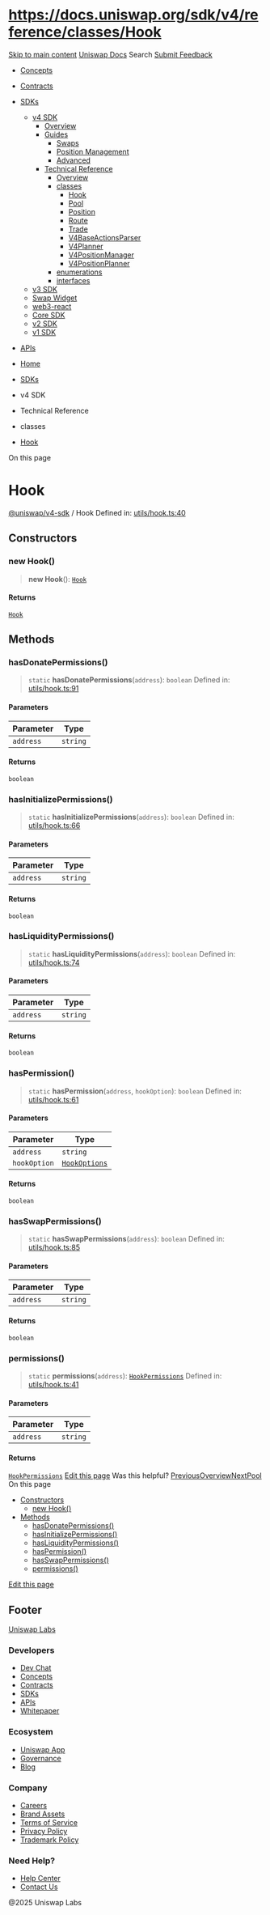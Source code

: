 # https://docs.uniswap.org/sdk/v4/reference/classes/Hook

[Skip to main content](https://docs.uniswap.org/sdk/v4/reference/classes/Hook#__docusaurus_skipToContent_fallback)
[Uniswap Docs](https://docs.uniswap.org/)
Search
[Submit Feedback](https://docs.google.com/forms/d/e/1FAIpQLSdjSkZam8KiatL9XACRVxCHjDJjaPGbls77PCXDKFn4JwykXg/viewform)
  * [Concepts](https://docs.uniswap.org/concepts/overview)
  * [Contracts](https://docs.uniswap.org/contracts/v4/overview)
  * [SDKs](https://docs.uniswap.org/sdk/v4/overview)
    * [v4 SDK](https://docs.uniswap.org/sdk/v4/overview)
      * [Overview](https://docs.uniswap.org/sdk/v4/overview)
      * [Guides](https://docs.uniswap.org/sdk/v4/guides/swaps/quoting)
        * [Swaps](https://docs.uniswap.org/sdk/v4/guides/swaps/quoting)
        * [Position Management](https://docs.uniswap.org/sdk/v4/guides/liquidity/position-minting)
        * [Advanced](https://docs.uniswap.org/sdk/v4/guides/advanced/pool-data)
      * [Technical Reference](https://docs.uniswap.org/sdk/v4/reference/overview)
        * [Overview](https://docs.uniswap.org/sdk/v4/reference/overview)
        * [classes](https://docs.uniswap.org/sdk/v4/reference/classes/Hook)
          * [Hook](https://docs.uniswap.org/sdk/v4/reference/classes/Hook)
          * [Pool](https://docs.uniswap.org/sdk/v4/reference/classes/Pool)
          * [Position](https://docs.uniswap.org/sdk/v4/reference/classes/Position)
          * [Route](https://docs.uniswap.org/sdk/v4/reference/classes/Route)
          * [Trade](https://docs.uniswap.org/sdk/v4/reference/classes/Trade)
          * [V4BaseActionsParser](https://docs.uniswap.org/sdk/v4/reference/classes/V4BaseActionsParser)
          * [V4Planner](https://docs.uniswap.org/sdk/v4/reference/classes/V4Planner)
          * [V4PositionManager](https://docs.uniswap.org/sdk/v4/reference/classes/V4PositionManager)
          * [V4PositionPlanner](https://docs.uniswap.org/sdk/v4/reference/classes/V4PositionPlanner)
        * [enumerations](https://docs.uniswap.org/sdk/v4/reference/enumerations/Actions)
        * [interfaces](https://docs.uniswap.org/sdk/v4/reference/interfaces/AllowanceTransferPermitBatch)
    * [v3 SDK](https://docs.uniswap.org/sdk/v3/overview)
    * [Swap Widget](https://docs.uniswap.org/sdk/swap-widget/overview)
    * [web3-react](https://docs.uniswap.org/sdk/web3-react/overview)
    * [Core SDK](https://docs.uniswap.org/sdk/core/overview)
    * [v2 SDK](https://docs.uniswap.org/sdk/v2/overview)
    * [v1 SDK](https://docs.uniswap.org/sdk/v1/overview)
  * [APIs](https://docs.uniswap.org/api/subgraph/overview)


  * [Home](https://docs.uniswap.org/)
  * [SDKs](https://docs.uniswap.org/sdk/v4/overview)
  * v4 SDK
  * Technical Reference
  * classes
  * [Hook](https://docs.uniswap.org/sdk/v4/reference/classes/Hook)


On this page
# Hook
[@uniswap/v4-sdk](https://docs.uniswap.org/sdk/v4/reference/overview) / Hook
Defined in: [utils/hook.ts:40](https://github.com/Uniswap/sdks/blob/9cf6edb2df79338ae58f7ea7ca979c35a8a9bd56/sdks/v4-sdk/src/utils/hook.ts#L40)
## Constructors[​](https://docs.uniswap.org/sdk/v4/reference/classes/Hook#constructors "Direct link to Constructors")
### new Hook()[​](https://docs.uniswap.org/sdk/v4/reference/classes/Hook#new-hook "Direct link to new Hook\(\)")
> **new Hook**(): [`Hook`](https://docs.uniswap.org/sdk/v4/reference/classes/Hook)
#### Returns[​](https://docs.uniswap.org/sdk/v4/reference/classes/Hook#returns "Direct link to Returns")
[`Hook`](https://docs.uniswap.org/sdk/v4/reference/classes/Hook)
## Methods[​](https://docs.uniswap.org/sdk/v4/reference/classes/Hook#methods "Direct link to Methods")
### hasDonatePermissions()[​](https://docs.uniswap.org/sdk/v4/reference/classes/Hook#hasdonatepermissions "Direct link to hasDonatePermissions\(\)")
> `static` **hasDonatePermissions**(`address`): `boolean`
Defined in: [utils/hook.ts:91](https://github.com/Uniswap/sdks/blob/9cf6edb2df79338ae58f7ea7ca979c35a8a9bd56/sdks/v4-sdk/src/utils/hook.ts#L91)
#### Parameters[​](https://docs.uniswap.org/sdk/v4/reference/classes/Hook#parameters "Direct link to Parameters")
Parameter| Type  
---|---  
`address`| `string`  
#### Returns[​](https://docs.uniswap.org/sdk/v4/reference/classes/Hook#returns-1 "Direct link to Returns")
`boolean`
### hasInitializePermissions()[​](https://docs.uniswap.org/sdk/v4/reference/classes/Hook#hasinitializepermissions "Direct link to hasInitializePermissions\(\)")
> `static` **hasInitializePermissions**(`address`): `boolean`
Defined in: [utils/hook.ts:66](https://github.com/Uniswap/sdks/blob/9cf6edb2df79338ae58f7ea7ca979c35a8a9bd56/sdks/v4-sdk/src/utils/hook.ts#L66)
#### Parameters[​](https://docs.uniswap.org/sdk/v4/reference/classes/Hook#parameters-1 "Direct link to Parameters")
Parameter| Type  
---|---  
`address`| `string`  
#### Returns[​](https://docs.uniswap.org/sdk/v4/reference/classes/Hook#returns-2 "Direct link to Returns")
`boolean`
### hasLiquidityPermissions()[​](https://docs.uniswap.org/sdk/v4/reference/classes/Hook#hasliquiditypermissions "Direct link to hasLiquidityPermissions\(\)")
> `static` **hasLiquidityPermissions**(`address`): `boolean`
Defined in: [utils/hook.ts:74](https://github.com/Uniswap/sdks/blob/9cf6edb2df79338ae58f7ea7ca979c35a8a9bd56/sdks/v4-sdk/src/utils/hook.ts#L74)
#### Parameters[​](https://docs.uniswap.org/sdk/v4/reference/classes/Hook#parameters-2 "Direct link to Parameters")
Parameter| Type  
---|---  
`address`| `string`  
#### Returns[​](https://docs.uniswap.org/sdk/v4/reference/classes/Hook#returns-3 "Direct link to Returns")
`boolean`
### hasPermission()[​](https://docs.uniswap.org/sdk/v4/reference/classes/Hook#haspermission "Direct link to hasPermission\(\)")
> `static` **hasPermission**(`address`, `hookOption`): `boolean`
Defined in: [utils/hook.ts:61](https://github.com/Uniswap/sdks/blob/9cf6edb2df79338ae58f7ea7ca979c35a8a9bd56/sdks/v4-sdk/src/utils/hook.ts#L61)
#### Parameters[​](https://docs.uniswap.org/sdk/v4/reference/classes/Hook#parameters-3 "Direct link to Parameters")
Parameter| Type  
---|---  
`address`| `string`  
`hookOption`| [`HookOptions`](https://docs.uniswap.org/sdk/v4/reference/enumerations/HookOptions)  
#### Returns[​](https://docs.uniswap.org/sdk/v4/reference/classes/Hook#returns-4 "Direct link to Returns")
`boolean`
### hasSwapPermissions()[​](https://docs.uniswap.org/sdk/v4/reference/classes/Hook#hasswappermissions "Direct link to hasSwapPermissions\(\)")
> `static` **hasSwapPermissions**(`address`): `boolean`
Defined in: [utils/hook.ts:85](https://github.com/Uniswap/sdks/blob/9cf6edb2df79338ae58f7ea7ca979c35a8a9bd56/sdks/v4-sdk/src/utils/hook.ts#L85)
#### Parameters[​](https://docs.uniswap.org/sdk/v4/reference/classes/Hook#parameters-4 "Direct link to Parameters")
Parameter| Type  
---|---  
`address`| `string`  
#### Returns[​](https://docs.uniswap.org/sdk/v4/reference/classes/Hook#returns-5 "Direct link to Returns")
`boolean`
### permissions()[​](https://docs.uniswap.org/sdk/v4/reference/classes/Hook#permissions "Direct link to permissions\(\)")
> `static` **permissions**(`address`): [`HookPermissions`](https://docs.uniswap.org/sdk/v4/reference/overview#hookpermissions)
Defined in: [utils/hook.ts:41](https://github.com/Uniswap/sdks/blob/9cf6edb2df79338ae58f7ea7ca979c35a8a9bd56/sdks/v4-sdk/src/utils/hook.ts#L41)
#### Parameters[​](https://docs.uniswap.org/sdk/v4/reference/classes/Hook#parameters-5 "Direct link to Parameters")
Parameter| Type  
---|---  
`address`| `string`  
#### Returns[​](https://docs.uniswap.org/sdk/v4/reference/classes/Hook#returns-6 "Direct link to Returns")
[`HookPermissions`](https://docs.uniswap.org/sdk/v4/reference/overview#hookpermissions)
[Edit this page](https://github.com/uniswap/uniswap-docs/tree/main/docs/sdk/v4/reference/classes/Hook.md)
Was this helpful?
[PreviousOverview](https://docs.uniswap.org/sdk/v4/reference/overview)[NextPool](https://docs.uniswap.org/sdk/v4/reference/classes/Pool)
On this page
  * [Constructors](https://docs.uniswap.org/sdk/v4/reference/classes/Hook#constructors)
    * [new Hook()](https://docs.uniswap.org/sdk/v4/reference/classes/Hook#new-hook)
  * [Methods](https://docs.uniswap.org/sdk/v4/reference/classes/Hook#methods)
    * [hasDonatePermissions()](https://docs.uniswap.org/sdk/v4/reference/classes/Hook#hasdonatepermissions)
    * [hasInitializePermissions()](https://docs.uniswap.org/sdk/v4/reference/classes/Hook#hasinitializepermissions)
    * [hasLiquidityPermissions()](https://docs.uniswap.org/sdk/v4/reference/classes/Hook#hasliquiditypermissions)
    * [hasPermission()](https://docs.uniswap.org/sdk/v4/reference/classes/Hook#haspermission)
    * [hasSwapPermissions()](https://docs.uniswap.org/sdk/v4/reference/classes/Hook#hasswappermissions)
    * [permissions()](https://docs.uniswap.org/sdk/v4/reference/classes/Hook#permissions)


[Edit this page](https://github.com/uniswap/uniswap-docs/tree/main/docs/sdk/v4/reference/classes/Hook.md)
## Footer
[Uniswap Labs](https://docs.uniswap.org/)
### Developers
  * [Dev Chat](https://discord.com/invite/uniswap)
  * [Concepts](https://docs.uniswap.org/concepts/overview)
  * [Contracts](https://docs.uniswap.org/contracts/v4/overview)
  * [SDKs](https://docs.uniswap.org/sdk/v4/overview)
  * [APIs](https://docs.uniswap.org/api/subgraph/overview)
  * [Whitepaper](https://app.uniswap.org/whitepaper-v4.pdf)


### Ecosystem
  * [Uniswap App](https://app.uniswap.org/)
  * [Governance](https://www.uniswapfoundation.org/governance)
  * [Blog](https://blog.uniswap.org/)


### Company
  * [Careers](https://boards.greenhouse.io/uniswaplabs)
  * [Brand Assets](https://github.com/Uniswap/brand-assets/raw/main/Uniswap%20Brand%20Assets.zip)
  * [Terms of Service](https://support.uniswap.org/hc/en-us/articles/30935100859661-Uniswap-Labs-Terms-of-Service)
  * [Privacy Policy](https://support.uniswap.org/hc/en-us/articles/30934457771405-Uniswap-Labs-Privacy-Policy)
  * [Trademark Policy](https://support.uniswap.org/hc/en-us/articles/30934762216973-Uniswap-Labs-Trademark-Guidelines)


### Need Help?
  * [Help Center](https://support.uniswap.org/)
  * [Contact Us](https://support.uniswap.org/hc/en-us/requests/new)


@2025 Uniswap Labs
[](https://github.com/uniswap/uniswap-docs)[](https://twitter.com/Uniswap)[](https://discord.com/invite/uniswap)
